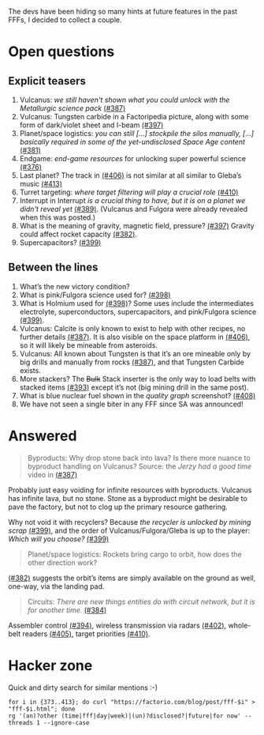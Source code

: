 The devs have been hiding so many hints at future features in the past FFFs, I decided to collect a couple.

# Open questions

## Explicit teasers

1. Vulcanus: _we still haven't shown what you could unlock with the Metallurgic
   science pack_ [(#387)](https://factorio.com/blog/post/fff-387)
1. Vulcanus: Tungsten carbide in a Factoripedia picture, along with some form of
   dark/violet sheet and I-beam
   [(#397)](https://factorio.com/blog/post/fff-397)
1. Planet/space logistics: _you can still […] stockpile the silos manually, […]
   basically required in some of the yet-undisclosed Space Age content_
   [(#381)](https://factorio.com/blog/post/fff-381)
1. Endgame: _end-game resources_ for unlocking super powerful science
   [(#376)](https://factorio.com/blog/post/fff-376)
1. Last planet? The track in [(#406)](https://factorio.com/blog/post/fff-406) is
   not similar at all similar to Gleba’s music
   [(#413)](https://factorio.com/blog/post/fff-413)
1. Turret targeting: _where target filtering will play a crucial role_
   [(#410)](https://factorio.com/blog/post/fff-410)
1. Interrupt in Interrupt _is a crucial thing to have, but it is on a planet we
   didn't reveal yet_ [(#389)](https://factorio.com/blog/post/fff-389).
   (Vulcanus and Fulgora were already revealed when this was posted.)
1. What is the meaning of gravity, magnetic field, pressure?
   [(#397)](https://factorio.com/blog/post/fff-397) Gravity could affect rocket
   capacity [(#382)](https://factorio.com/blog/post/fff-382).
1. Supercapacitors? [(#399)](https://factorio.com/blog/post/fff-399)

## Between the lines

1. What’s the new victory condition?
1. What is pink/Fulgora science used for?
   [(#398)](https://factorio.com/blog/post/fff-398)
1. What is Holmium used for [(#398)](https://factorio.com/blog/post/fff-398)?
   Some uses include the intermediates electrolyte, superconductors,
   supercapacitors, and pink/Fulgora science
   [(#399)](https://factorio.com/blog/post/fff-399).
1. Vulcanus: Calcite is only known to exist to help with other recipes, no
   further details [(#387)](https://factorio.com/blog/post/fff-387). It is also
   visible on the space platform in
   [(#406)](https://factorio.com/blog/post/fff-406), so it will likely be
   mineable from asteroids.
1. Vulcanus: All known about Tungsten is that it’s an ore mineable only by big
   drills and manually from rocks
   [(#387)](https://factorio.com/blog/post/fff-387), and that Tungsten Carbide
   exists.
1. More stackers? The ~~Bulk~~ Stack inserter is the only way to load belts with
   stacked items [(#393)](https://factorio.com/blog/post/fff-393) except it’s
   not (big mining drill in the same post).
1. What is blue nuclear fuel shown in the _quality graph_ screenshot?
   [(#408)](https://www.factorio.com/blog/post/fff-408)
1. We have not seen a single biter in any FFF since SA was announced!

# Answered

> Byproducts: Why drop stone back into lava? Is there more nuance to byproduct
> handling on Vulcanus? Source: the _Jerzy had a good time_ video in
> [(#387)](https://factorio.com/blog/post/fff-387)

Probably just easy voiding for infinite resources with byproducts. Vulcanus has
infinite lava, but no stone. Stone as a byproduct might be desirable to pave the
factory, but not to clog up the primary resource gathering.

Why not void it with recyclers? Because _the recycler is unlocked by mining
scrap_ [(#399)](https://factorio.com/blog/post/fff-399), and the order of
Vulcanus/Fulgora/Gleba is up to the player: _Which will you choose?_
[(#399)](https://factorio.com/blog/post/fff-399)

> Planet/space logistics: Rockets bring cargo to orbit, how does the other
> direction work?

[(#382)](https://factorio.com/blog/post/fff-382) suggests the orbit’s items are
simply available on the ground as well, one-way, via the landing pad.

> Circuits: _There are new things entities do with circuit network, but it is
> for another time._ [(#384)](https://factorio.com/blog/post/fff-384)

Assembler control [(#394)](https://factorio.com/blog/post/fff-394), wireless
transmission via radars [(#402)](https://factorio.com/blog/post/fff-402),
whole-belt readers [(#405)](https://factorio.com/blog/post/fff-405), target
priorities [(#410)](https://factorio.com/blog/post/fff-410).

# Hacker zone

Quick and dirty search for similar mentions :-)

    for i in {373..413}; do curl "https://factorio.com/blog/post/fff-$i" > "fff-$i.html"; done
    rg '(an)?other (time|fff|day|week)|(un)?disclosed?|future|for now' --threads 1 --ignore-case
